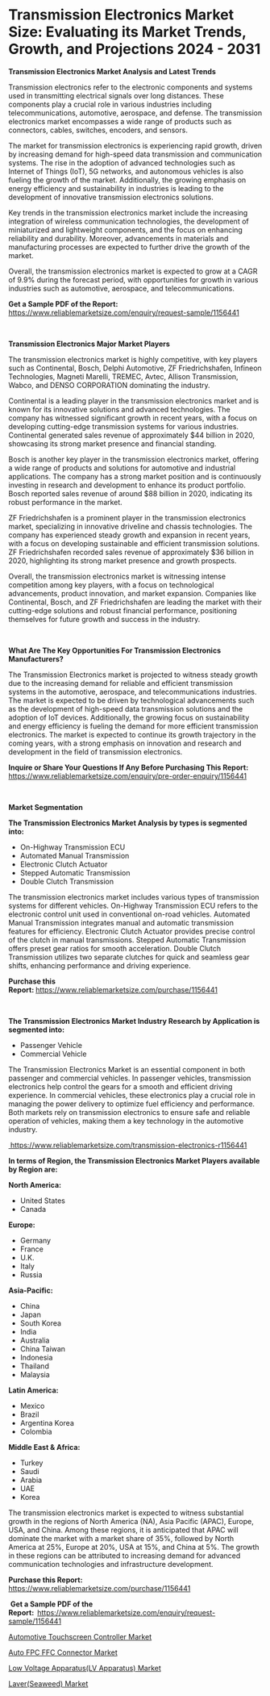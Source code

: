 <p><h1>Transmission Electronics Market Size: Evaluating its Market Trends, Growth, and Projections 2024 - 2031</h1></p><p><strong>Transmission Electronics Market Analysis and Latest Trends</strong></p>
<p><p>Transmission electronics refer to the electronic components and systems used in transmitting electrical signals over long distances. These components play a crucial role in various industries including telecommunications, automotive, aerospace, and defense. The transmission electronics market encompasses a wide range of products such as connectors, cables, switches, encoders, and sensors.</p><p>The market for transmission electronics is experiencing rapid growth, driven by increasing demand for high-speed data transmission and communication systems. The rise in the adoption of advanced technologies such as Internet of Things (IoT), 5G networks, and autonomous vehicles is also fueling the growth of the market. Additionally, the growing emphasis on energy efficiency and sustainability in industries is leading to the development of innovative transmission electronics solutions.</p><p>Key trends in the transmission electronics market include the increasing integration of wireless communication technologies, the development of miniaturized and lightweight components, and the focus on enhancing reliability and durability. Moreover, advancements in materials and manufacturing processes are expected to further drive the growth of the market.</p><p>Overall, the transmission electronics market is expected to grow at a CAGR of 9.9% during the forecast period, with opportunities for growth in various industries such as automotive, aerospace, and telecommunications.</p></p>
<p><strong>Get a Sample PDF of the Report:&nbsp;</strong> <a href="https://www.reliablemarketsize.com/enquiry/request-sample/1156441">https://www.reliablemarketsize.com/enquiry/request-sample/1156441</a></p>
<p>&nbsp;</p>
<p><strong>Transmission Electronics Major Market Players</strong></p>
<p><p>The transmission electronics market is highly competitive, with key players such as Continental, Bosch, Delphi Automotive, ZF Friedrichshafen, Infineon Technologies, Magneti Marelli, TREMEC, Avtec, Allison Transmission, Wabco, and DENSO CORPORATION dominating the industry.</p><p>Continental is a leading player in the transmission electronics market and is known for its innovative solutions and advanced technologies. The company has witnessed significant growth in recent years, with a focus on developing cutting-edge transmission systems for various industries. Continental generated sales revenue of approximately $44 billion in 2020, showcasing its strong market presence and financial standing.</p><p>Bosch is another key player in the transmission electronics market, offering a wide range of products and solutions for automotive and industrial applications. The company has a strong market position and is continuously investing in research and development to enhance its product portfolio. Bosch reported sales revenue of around $88 billion in 2020, indicating its robust performance in the market.</p><p>ZF Friedrichshafen is a prominent player in the transmission electronics market, specializing in innovative driveline and chassis technologies. The company has experienced steady growth and expansion in recent years, with a focus on developing sustainable and efficient transmission solutions. ZF Friedrichshafen recorded sales revenue of approximately $36 billion in 2020, highlighting its strong market presence and growth prospects.</p><p>Overall, the transmission electronics market is witnessing intense competition among key players, with a focus on technological advancements, product innovation, and market expansion. Companies like Continental, Bosch, and ZF Friedrichshafen are leading the market with their cutting-edge solutions and robust financial performance, positioning themselves for future growth and success in the industry.</p></p>
<p>&nbsp;</p>
<p><strong>What Are The Key Opportunities For Transmission Electronics Manufacturers?</strong></p>
<p><p>The Transmission Electronics market is projected to witness steady growth due to the increasing demand for reliable and efficient transmission systems in the automotive, aerospace, and telecommunications industries. The market is expected to be driven by technological advancements such as the development of high-speed data transmission solutions and the adoption of IoT devices. Additionally, the growing focus on sustainability and energy efficiency is fueling the demand for more efficient transmission electronics. The market is expected to continue its growth trajectory in the coming years, with a strong emphasis on innovation and research and development in the field of transmission electronics.</p></p>
<p><strong>Inquire or Share Your Questions If Any Before Purchasing This Report:</strong> <a href="https://www.reliablemarketsize.com/enquiry/pre-order-enquiry/1156441">https://www.reliablemarketsize.com/enquiry/pre-order-enquiry/1156441</a></p>
<p>&nbsp;</p>
<p><strong>Market Segmentation</strong></p>
<p><strong>The Transmission Electronics Market Analysis by types is segmented into:</strong></p>
<p><ul><li>On-Highway Transmission ECU</li><li>Automated Manual Transmission</li><li>Electronic Clutch Actuator</li><li>Stepped Automatic Transmission</li><li>Double Clutch Transmission</li></ul></p>
<p><p>The transmission electronics market includes various types of transmission systems for different vehicles. On-Highway Transmission ECU refers to the electronic control unit used in conventional on-road vehicles. Automated Manual Transmission integrates manual and automatic transmission features for efficiency. Electronic Clutch Actuator provides precise control of the clutch in manual transmissions. Stepped Automatic Transmission offers preset gear ratios for smooth acceleration. Double Clutch Transmission utilizes two separate clutches for quick and seamless gear shifts, enhancing performance and driving experience.</p></p>
<p><strong>Purchase this Report:&nbsp;</strong><a href="https://www.reliablemarketsize.com/purchase/1156441">https://www.reliablemarketsize.com/purchase/1156441</a></p>
<p>&nbsp;</p>
<p><strong>The Transmission Electronics Market Industry Research by Application is segmented into:</strong></p>
<p><ul><li>Passenger Vehicle</li><li>Commercial Vehicle</li></ul></p>
<p><p>The Transmission Electronics Market is an essential component in both passenger and commercial vehicles. In passenger vehicles, transmission electronics help control the gears for a smooth and efficient driving experience. In commercial vehicles, these electronics play a crucial role in managing the power delivery to optimize fuel efficiency and performance. Both markets rely on transmission electronics to ensure safe and reliable operation of vehicles, making them a key technology in the automotive industry.</p></p>
<p><a href="https://www.reliablemarketsize.com/transmission-electronics-r1156441">&nbsp;https://www.reliablemarketsize.com/transmission-electronics-r1156441</a></p>
<p><strong>In terms of Region, the Transmission Electronics Market Players available by Region are:</strong></p>
<p>
    <p> <strong> North America: </strong>
        <ul>
            <li>United States</li>
            <li>Canada</li>
        </ul>
        </p> 
    <p> <strong> Europe: </strong>
        <ul>
            <li>Germany</li>
            <li>France</li>
            <li>U.K.</li>
            <li>Italy</li>
            <li>Russia</li>
        </ul>
        </p> 
    <p> <strong> Asia-Pacific: </strong>
        <ul>
            <li>China</li>
            <li>Japan</li>
            <li>South Korea</li>
            <li>India</li>
            <li>Australia</li>
            <li>China Taiwan</li>
            <li>Indonesia</li>
            <li>Thailand</li>
            <li>Malaysia</li>
        </ul>
        </p> 
    <p> <strong> Latin America: </strong>
        <ul>
            <li>Mexico</li>
            <li>Brazil</li>
            <li>Argentina Korea</li>
            <li>Colombia</li>
        </ul>
        </p> 
    <p> <strong> Middle East & Africa: </strong>
        <ul>
            <li>Turkey</li>
            <li>Saudi</li>
            <li>Arabia</li>
            <li>UAE</li>
            <li>Korea</li>
        </ul>
    </p>
    </p>
<p><p>The transmission electronics market is expected to witness substantial growth in the regions of North America (NA), Asia Pacific (APAC), Europe, USA, and China. Among these regions, it is anticipated that APAC will dominate the market with a market share of 35%, followed by North America at 25%, Europe at 20%, USA at 15%, and China at 5%. The growth in these regions can be attributed to increasing demand for advanced communication technologies and infrastructure development.</p></p>
<p><strong>Purchase this Report: </strong><a href="https://www.reliablemarketsize.com/purchase/1156441">https://www.reliablemarketsize.com/purchase/1156441</a></p>
<p>&nbsp;<strong>Get a Sample PDF of the Report:&nbsp;&nbsp;</strong><a href="https://www.reliablemarketsize.com/enquiry/request-sample/1156441">https://www.reliablemarketsize.com/enquiry/request-sample/1156441</a></p>
<p><strong></strong></p>
<p><p><a href="https://medium.com/@obiemante_40648/automotive-touchscreen-controller-market-size-growth-trends-statistics-forecasts-2024-2031-657f41735188">Automotive Touchscreen Controller Market</a></p><p><a href="https://medium.com/@soloncarter54/global-auto-fpc-ffc-connector-market-trends-insights-into-growth-opportunities-and-challenges-77f472ec84a3">Auto FPC FFC Connector Market</a></p><p><a href="https://github.com/Raeloodard576457/Market-Research-Report-List-1/blob/main/low-voltage-apparatuslv-apparatus-market.md">Low Voltage Apparatus(LV Apparatus) Market</a></p><p><a href="https://github.com/thaddeulentine3434/Market-Research-Report-List-1/blob/main/laverseaweed-market.md">Laver(Seaweed) Market</a></p></p>